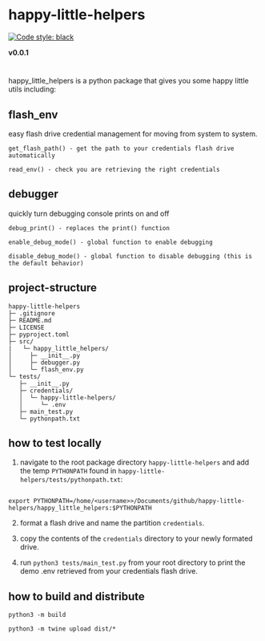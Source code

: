 # happy-little-helpers

[![Code style: black](https://img.shields.io/badge/code%20style-black-000000.svg)](https://github.com/psf/black)  

**v0.0.1**  

#

happy_little_helpers is a python package that gives you some happy little utils including:


## flash_env

easy flash drive credential management for moving from system to system.

```
get_flash_path() - get the path to your credentials flash drive automatically 

read_env() - check you are retrieving the right credentials
```
## debugger

quickly turn debugging console prints on and off

```
debug_print() - replaces the print() function

enable_debug_mode() - global function to enable debugging

disable_debug_mode() - global function to disable debugging (this is the default behavior)

```


## project-structure
```
happy-little-helpers
├─ .gitignore
├─ README.md
├─ LICENSE
├─ pyproject.toml
├─ src/  
|   └─ happy_little_helpers/
│     ├─ __init__.py
│     ├─ debugger.py
│     └─ flash_env.py
└─ tests/
   ├─ __init__.py
   ├─ credentials/
   │  └─ happy-little-helpers/
   │     └─ .env
   ├─ main_test.py
   └─ pythonpath.txt

```

## how to test locally

1. navigate to the root package directory `happy-little-helpers` and add the temp `PYTHONPATH` found in `happy-little-helpers/tests/pythonpath.txt`: 

```

export PYTHONPATH=/home/<username>>/Documents/github/happy-little-helpers/happy_little_helpers:$PYTHONPATH

```

2. format a flash drive and name the partition `credentials`. 

3. copy the contents of the `credentials` directory to your newly formated drive.

4. run `python3 tests/main_test.py` from your root directory to print the demo .env retrieved from your credentials flash drive.

## how to build and distribute

```
python3 -m build

python3 -m twine upload dist/*
```